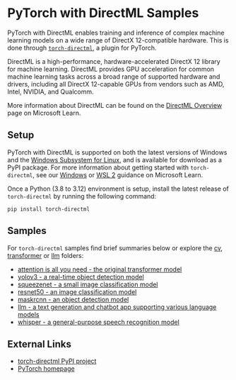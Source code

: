 # PyTorch with DirectML Samples <!-- omit in toc -->

PyTorch with DirectML enables training and inference of complex machine learning models on a wide range of DirectX 12-compatible hardware. This is done through [`torch-directml`](https://pypi.org/project/torch-directml/), a plugin for PyTorch.

DirectML is a high-performance, hardware-accelerated DirectX 12 library for machine learning. DirectML provides GPU acceleration for common machine learning tasks across a broad range of supported hardware and drivers, including all DirectX 12-capable GPUs from vendors such as AMD, Intel, NVIDIA, and Qualcomm.

More information about DirectML can be found on the [DirectML Overview](https://learn.microsoft.com/windows/ai/directml/dml) page on Microsoft Learn.

## Setup
PyTorch with DirectML is supported on both the latest versions of Windows and the [Windows Subsystem for Linux](https://docs.microsoft.com/windows/wsl/about), and is available for download as a PyPI package. For more information about getting started with `torch-directml`, see our [Windows](https://learn.microsoft.com/windows/ai/directml/pytorch-windows) or [WSL 2](https://learn.microsoft.com/windows/ai/directml/pytorch-wsl) guidance on Microsoft Learn.

Once a Python (3.8 to 3.12) environment is setup, install the latest release of `torch-directml` by running the following command:
```
pip install torch-directml
```

## Samples
For `torch-directml` samples find brief summaries below or explore the [cv](./cv/), [transformer](./transformer/) or [llm](./llm/) folders:
* [attention is all you need - the original transformer model](./transformer/attention_is_all_you_need/)
* [yolov3 - a real-time object detection model](./cv/yolov3/)
* [squeezenet - a small image classification model](./cv/squeezenet)
* [resnet50 - an image classification model](./cv/resnet50)
* [maskrcnn - an object detection model](./cv/objectDetection/maskrcnn/)
* [llm - a text generation and chatbot app supporting various language models](./llm/)
* [whisper - a general-purpose speech recognition model](./audio/whisper/)

## External Links

* [torch-directml PyPI project](https://pypi.org/project/torch-directml/)
* [PyTorch homepage](https://pytorch.org/)
